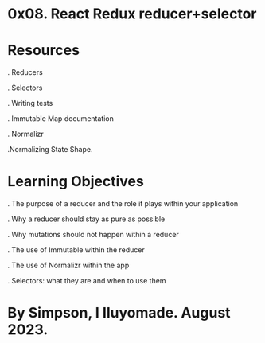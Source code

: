 # 0x08. React Redux reducer+selector

# Resources

. Reducers

. Selectors

. Writing tests

. Immutable Map documentation

. Normalizr

.Normalizing State Shape.

# Learning Objectives

. The purpose of a reducer and the role it plays within your application

. Why a reducer should stay as pure as possible

. Why mutations should not happen within a reducer

. The use of Immutable within the reducer

. The use of Normalizr within the app

. Selectors: what they are and when to use them

# By Simpson, I Iluyomade. August 2023.
